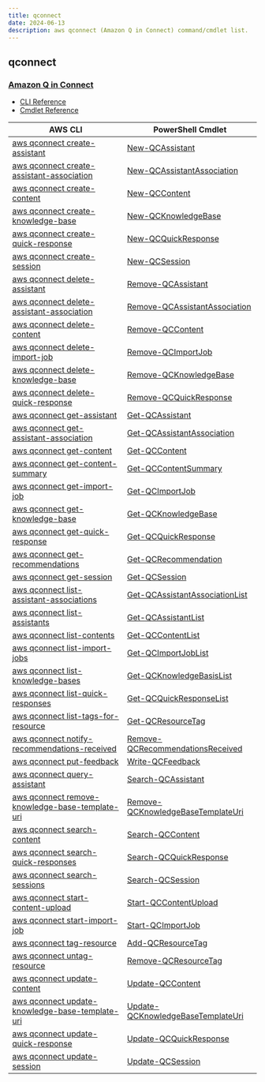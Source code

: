 ```yaml
---
title: qconnect
date: 2024-06-13
description: aws qconnect (Amazon Q in Connect) command/cmdlet list.
---
```


## qconnect

### [Amazon Q in Connect](https://aws.amazon.com/connect/q/)

* [CLI Reference](https://awscli.amazonaws.com/v2/documentation/api/latest/reference/qconnect/index.html)
* [Cmdlet Reference](https://docs.aws.amazon.com/powershell/latest/reference/items/QConnect_cmdlets.html)

|AWS CLI|PowerShell Cmdlet|
|----|----|
|[aws qconnect create-assistant](https://awscli.amazonaws.com/v2/documentation/api/latest/reference/qconnect/create-assistant.html)|[New-QCAssistant](https://docs.aws.amazon.com/powershell/latest/reference/items/New-QCAssistant.html)|
|[aws qconnect create-assistant-association](https://awscli.amazonaws.com/v2/documentation/api/latest/reference/qconnect/create-assistant-association.html)|[New-QCAssistantAssociation](https://docs.aws.amazon.com/powershell/latest/reference/items/New-QCAssistantAssociation.html)|
|[aws qconnect create-content](https://awscli.amazonaws.com/v2/documentation/api/latest/reference/qconnect/create-content.html)|[New-QCContent](https://docs.aws.amazon.com/powershell/latest/reference/items/New-QCContent.html)|
|[aws qconnect create-knowledge-base](https://awscli.amazonaws.com/v2/documentation/api/latest/reference/qconnect/create-knowledge-base.html)|[New-QCKnowledgeBase](https://docs.aws.amazon.com/powershell/latest/reference/items/New-QCKnowledgeBase.html)|
|[aws qconnect create-quick-response](https://awscli.amazonaws.com/v2/documentation/api/latest/reference/qconnect/create-quick-response.html)|[New-QCQuickResponse](https://docs.aws.amazon.com/powershell/latest/reference/items/New-QCQuickResponse.html)|
|[aws qconnect create-session](https://awscli.amazonaws.com/v2/documentation/api/latest/reference/qconnect/create-session.html)|[New-QCSession](https://docs.aws.amazon.com/powershell/latest/reference/items/New-QCSession.html)|
|[aws qconnect delete-assistant](https://awscli.amazonaws.com/v2/documentation/api/latest/reference/qconnect/delete-assistant.html)|[Remove-QCAssistant](https://docs.aws.amazon.com/powershell/latest/reference/items/Remove-QCAssistant.html)|
|[aws qconnect delete-assistant-association](https://awscli.amazonaws.com/v2/documentation/api/latest/reference/qconnect/delete-assistant-association.html)|[Remove-QCAssistantAssociation](https://docs.aws.amazon.com/powershell/latest/reference/items/Remove-QCAssistantAssociation.html)|
|[aws qconnect delete-content](https://awscli.amazonaws.com/v2/documentation/api/latest/reference/qconnect/delete-content.html)|[Remove-QCContent](https://docs.aws.amazon.com/powershell/latest/reference/items/Remove-QCContent.html)|
|[aws qconnect delete-import-job](https://awscli.amazonaws.com/v2/documentation/api/latest/reference/qconnect/delete-import-job.html)|[Remove-QCImportJob](https://docs.aws.amazon.com/powershell/latest/reference/items/Remove-QCImportJob.html)|
|[aws qconnect delete-knowledge-base](https://awscli.amazonaws.com/v2/documentation/api/latest/reference/qconnect/delete-knowledge-base.html)|[Remove-QCKnowledgeBase](https://docs.aws.amazon.com/powershell/latest/reference/items/Remove-QCKnowledgeBase.html)|
|[aws qconnect delete-quick-response](https://awscli.amazonaws.com/v2/documentation/api/latest/reference/qconnect/delete-quick-response.html)|[Remove-QCQuickResponse](https://docs.aws.amazon.com/powershell/latest/reference/items/Remove-QCQuickResponse.html)|
|[aws qconnect get-assistant](https://awscli.amazonaws.com/v2/documentation/api/latest/reference/qconnect/get-assistant.html)|[Get-QCAssistant](https://docs.aws.amazon.com/powershell/latest/reference/items/Get-QCAssistant.html)|
|[aws qconnect get-assistant-association](https://awscli.amazonaws.com/v2/documentation/api/latest/reference/qconnect/get-assistant-association.html)|[Get-QCAssistantAssociation](https://docs.aws.amazon.com/powershell/latest/reference/items/Get-QCAssistantAssociation.html)|
|[aws qconnect get-content](https://awscli.amazonaws.com/v2/documentation/api/latest/reference/qconnect/get-content.html)|[Get-QCContent](https://docs.aws.amazon.com/powershell/latest/reference/items/Get-QCContent.html)|
|[aws qconnect get-content-summary](https://awscli.amazonaws.com/v2/documentation/api/latest/reference/qconnect/get-content-summary.html)|[Get-QCContentSummary](https://docs.aws.amazon.com/powershell/latest/reference/items/Get-QCContentSummary.html)|
|[aws qconnect get-import-job](https://awscli.amazonaws.com/v2/documentation/api/latest/reference/qconnect/get-import-job.html)|[Get-QCImportJob](https://docs.aws.amazon.com/powershell/latest/reference/items/Get-QCImportJob.html)|
|[aws qconnect get-knowledge-base](https://awscli.amazonaws.com/v2/documentation/api/latest/reference/qconnect/get-knowledge-base.html)|[Get-QCKnowledgeBase](https://docs.aws.amazon.com/powershell/latest/reference/items/Get-QCKnowledgeBase.html)|
|[aws qconnect get-quick-response](https://awscli.amazonaws.com/v2/documentation/api/latest/reference/qconnect/get-quick-response.html)|[Get-QCQuickResponse](https://docs.aws.amazon.com/powershell/latest/reference/items/Get-QCQuickResponse.html)|
|[aws qconnect get-recommendations](https://awscli.amazonaws.com/v2/documentation/api/latest/reference/qconnect/get-recommendations.html)|[Get-QCRecommendation](https://docs.aws.amazon.com/powershell/latest/reference/items/Get-QCRecommendation.html)|
|[aws qconnect get-session](https://awscli.amazonaws.com/v2/documentation/api/latest/reference/qconnect/get-session.html)|[Get-QCSession](https://docs.aws.amazon.com/powershell/latest/reference/items/Get-QCSession.html)|
|[aws qconnect list-assistant-associations](https://awscli.amazonaws.com/v2/documentation/api/latest/reference/qconnect/list-assistant-associations.html)|[Get-QCAssistantAssociationList](https://docs.aws.amazon.com/powershell/latest/reference/items/Get-QCAssistantAssociationList.html)|
|[aws qconnect list-assistants](https://awscli.amazonaws.com/v2/documentation/api/latest/reference/qconnect/list-assistants.html)|[Get-QCAssistantList](https://docs.aws.amazon.com/powershell/latest/reference/items/Get-QCAssistantList.html)|
|[aws qconnect list-contents](https://awscli.amazonaws.com/v2/documentation/api/latest/reference/qconnect/list-contents.html)|[Get-QCContentList](https://docs.aws.amazon.com/powershell/latest/reference/items/Get-QCContentList.html)|
|[aws qconnect list-import-jobs](https://awscli.amazonaws.com/v2/documentation/api/latest/reference/qconnect/list-import-jobs.html)|[Get-QCImportJobList](https://docs.aws.amazon.com/powershell/latest/reference/items/Get-QCImportJobList.html)|
|[aws qconnect list-knowledge-bases](https://awscli.amazonaws.com/v2/documentation/api/latest/reference/qconnect/list-knowledge-bases.html)|[Get-QCKnowledgeBasisList](https://docs.aws.amazon.com/powershell/latest/reference/items/Get-QCKnowledgeBasisList.html)|
|[aws qconnect list-quick-responses](https://awscli.amazonaws.com/v2/documentation/api/latest/reference/qconnect/list-quick-responses.html)|[Get-QCQuickResponseList](https://docs.aws.amazon.com/powershell/latest/reference/items/Get-QCQuickResponseList.html)|
|[aws qconnect list-tags-for-resource](https://awscli.amazonaws.com/v2/documentation/api/latest/reference/qconnect/list-tags-for-resource.html)|[Get-QCResourceTag](https://docs.aws.amazon.com/powershell/latest/reference/items/Get-QCResourceTag.html)|
|[aws qconnect notify-recommendations-received](https://awscli.amazonaws.com/v2/documentation/api/latest/reference/qconnect/notify-recommendations-received.html)|[Remove-QCRecommendationsReceived](https://docs.aws.amazon.com/powershell/latest/reference/items/Remove-QCRecommendationsReceived.html)|
|[aws qconnect put-feedback](https://awscli.amazonaws.com/v2/documentation/api/latest/reference/qconnect/put-feedback.html)|[Write-QCFeedback](https://docs.aws.amazon.com/powershell/latest/reference/items/Write-QCFeedback.html)|
|[aws qconnect query-assistant](https://awscli.amazonaws.com/v2/documentation/api/latest/reference/qconnect/query-assistant.html)|[Search-QCAssistant](https://docs.aws.amazon.com/powershell/latest/reference/items/Search-QCAssistant.html)|
|[aws qconnect remove-knowledge-base-template-uri](https://awscli.amazonaws.com/v2/documentation/api/latest/reference/qconnect/remove-knowledge-base-template-uri.html)|[Remove-QCKnowledgeBaseTemplateUri](https://docs.aws.amazon.com/powershell/latest/reference/items/Remove-QCKnowledgeBaseTemplateUri.html)|
|[aws qconnect search-content](https://awscli.amazonaws.com/v2/documentation/api/latest/reference/qconnect/search-content.html)|[Search-QCContent](https://docs.aws.amazon.com/powershell/latest/reference/items/Search-QCContent.html)|
|[aws qconnect search-quick-responses](https://awscli.amazonaws.com/v2/documentation/api/latest/reference/qconnect/search-quick-responses.html)|[Search-QCQuickResponse](https://docs.aws.amazon.com/powershell/latest/reference/items/Search-QCQuickResponse.html)|
|[aws qconnect search-sessions](https://awscli.amazonaws.com/v2/documentation/api/latest/reference/qconnect/search-sessions.html)|[Search-QCSession](https://docs.aws.amazon.com/powershell/latest/reference/items/Search-QCSession.html)|
|[aws qconnect start-content-upload](https://awscli.amazonaws.com/v2/documentation/api/latest/reference/qconnect/start-content-upload.html)|[Start-QCContentUpload](https://docs.aws.amazon.com/powershell/latest/reference/items/Start-QCContentUpload.html)|
|[aws qconnect start-import-job](https://awscli.amazonaws.com/v2/documentation/api/latest/reference/qconnect/start-import-job.html)|[Start-QCImportJob](https://docs.aws.amazon.com/powershell/latest/reference/items/Start-QCImportJob.html)|
|[aws qconnect tag-resource](https://awscli.amazonaws.com/v2/documentation/api/latest/reference/qconnect/tag-resource.html)|[Add-QCResourceTag](https://docs.aws.amazon.com/powershell/latest/reference/items/Add-QCResourceTag.html)|
|[aws qconnect untag-resource](https://awscli.amazonaws.com/v2/documentation/api/latest/reference/qconnect/untag-resource.html)|[Remove-QCResourceTag](https://docs.aws.amazon.com/powershell/latest/reference/items/Remove-QCResourceTag.html)|
|[aws qconnect update-content](https://awscli.amazonaws.com/v2/documentation/api/latest/reference/qconnect/update-content.html)|[Update-QCContent](https://docs.aws.amazon.com/powershell/latest/reference/items/Update-QCContent.html)|
|[aws qconnect update-knowledge-base-template-uri](https://awscli.amazonaws.com/v2/documentation/api/latest/reference/qconnect/update-knowledge-base-template-uri.html)|[Update-QCKnowledgeBaseTemplateUri](https://docs.aws.amazon.com/powershell/latest/reference/items/Update-QCKnowledgeBaseTemplateUri.html)|
|[aws qconnect update-quick-response](https://awscli.amazonaws.com/v2/documentation/api/latest/reference/qconnect/update-quick-response.html)|[Update-QCQuickResponse](https://docs.aws.amazon.com/powershell/latest/reference/items/Update-QCQuickResponse.html)|
|[aws qconnect update-session](https://awscli.amazonaws.com/v2/documentation/api/latest/reference/qconnect/update-session.html)|[Update-QCSession](https://docs.aws.amazon.com/powershell/latest/reference/items/Update-QCSession.html)|

